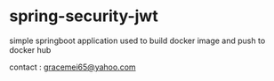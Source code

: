 # spring-security-jwt

simple springboot application used to build docker image and push to docker hub 

contact : gracemei65@yahoo.com
